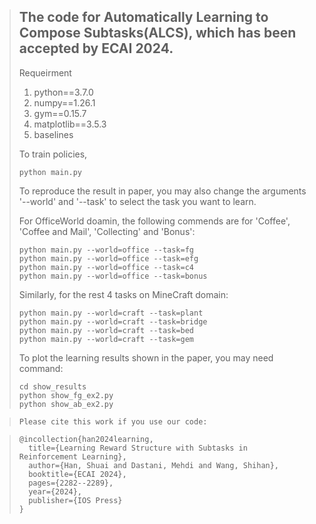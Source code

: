 > ## The code for Automatically Learning to Compose Subtasks(ALCS), which has been accepted by ECAI 2024.
> 
> Requeirment
> 1.   python==3.7.0
> 2.   numpy==1.26.1
> 3.   gym==0.15.7
> 4.   matplotlib==3.5.3
> 5.   baselines
>
> 
> To train policies, 
> 
>     python main.py
>
> To reproduce the result in paper, you may also change the arguments '--world' and '--task' to select the task you want to learn.
>
> For OfficeWorld doamin, the following commends are for 'Coffee', 'Coffee and Mail', 'Collecting' and 'Bonus':
> 
>     python main.py --world=office --task=fg
>     python main.py --world=office --task=efg
>     python main.py --world=office --task=c4
>     python main.py --world=office --task=bonus
>
> Similarly, for the rest 4 tasks on MineCraft domain:
> 
>     python main.py --world=craft --task=plant
>     python main.py --world=craft --task=bridge
>     python main.py --world=craft --task=bed
>     python main.py --world=craft --task=gem
>
> 
> To plot the learning results shown in the paper, you may need command:
> 
>     cd show_results
>     python show_fg_ex2.py
>     python show_ab_ex2.py
> 


>     Please cite this work if you use our code:

>     @incollection{han2024learning,
>       title={Learning Reward Structure with Subtasks in Reinforcement Learning},
>       author={Han, Shuai and Dastani, Mehdi and Wang, Shihan},
>       booktitle={ECAI 2024},
>       pages={2282--2289},
>       year={2024},
>       publisher={IOS Press}
>     }


